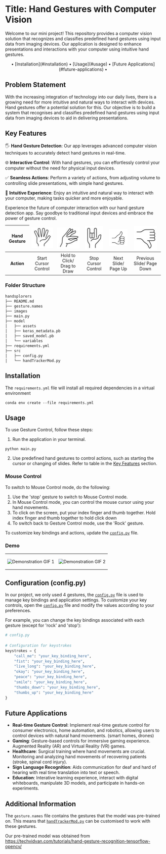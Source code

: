 # Title: Hand Gestures with Computer Vision
<text>Welcome to our mini project! This repository provides a computer vision solution that recognizes and classifies predefined hand gestures using input data from imaging devices. Our application is designed to enhance presentations and interactions with your computer using intuitive hand gestures.</text>

<div align="center">
• [Installation](#installation) • [Usage](#usage) • [Future Applications](#future-applications) •
</div>

## Problem Statement

With the increasing integration of technology into our daily lives, there is a growing need for more intuitive and natural ways to interact with devices. Hand gestures offer a potential solution for this. Our objective is to build a system that recognises and classifies predefined hand gestures using input data from imaging devices to aid in delivering presentations.


## Key Features

🖐️ **Hand Gesture Detection**: Our app leverages advanced computer vision techniques to accurately detect hand gestures in real-time.

🌐 **Interactive Control**: With hand gestures, you can effortlessly control your computer without the need for physical input devices.

✅ **Seamless Actions**: Perform a variety of actions, from adjusting volume to controlling slide presentations, with simple hand gestures.

🚀 **Intuitive Experience**: Enjoy an intuitive and natural way to interact with your computer, making tasks quicker and more enjoyable.

Experience the future of computer interaction with our hand gesture detection app. Say goodbye to traditional input devices and embrace the power of gesture control.


<table class="center">
  <thead>
      <tr>
      <th align="center" valign="middle">Hand Gesture</th>
      <td align="center"><img src="images/stop.png" alt="stop"></td>
      <td align="center"><img src="images/click1.png" alt="click"></td>
      <td align="center"><img src="images/rock.png" alt="rock"></td>
      <td align="center"><img src="images/thumbsup.png" alt="thumbsup"></td>
      <td align="center"><img src="images/thumbsdown.png" alt="thumbsdown"></td>
    </tr>
  </thead>
  <tbody>
    <tr>
      <th align="center" valign="middle">Action</th>
      <td align="center">Start Cursor Control</th>
      <td align="center"> Hold to Click/ Drag to Draw </th>
      <td align="center">Stop Cursor Control</th>
      <td align="center">Next Slide/ Page Up</th>
      <td align="center">Previous Slide/ Page Down</th>
    </tr>
  </tbody>
</table>
<!-- reference: https://www.istockphoto.com/vector/hand-gestures-line-icon-set-included-icons-as-fingers-interaction-pinky-swear-gm1172980955-325624926 -->

### Folder Structure
```
handsplorers
├── README.md
├── gesture.names
├── images
├── main.py
├── model
│   ├── assets
│   ├── keras_metadata.pb
│   ├── saved_model.pb
│   └── variables
├── requirements.yml
├── src
│   ├── config.py
│   └── handTrackerMod.py
```
## Installation
The `requirements.yml` file will install all required dependencies in a virtual environment
```
conda env create --file requirements.yml
```

<!-- - `openCV == 4.8.1.78`
- `mediapipe == 0.10.7`
- `tensorflow == 2.14.1` -->

## Usage

To use Gesture Control, follow these steps:

1. Run the application in your terminal.
```
python main.py
```

2. Use predefined hand gestures to control actions, such as starting the cursor or changing of slides. Refer to table in the [Key Features](#key-features) section.

### Mouse Control
To switch to Mouse Control mode, do the following:

1. Use the 'stop' gesture to switch to Mouse Control mode.
2. In Mouse Control mode, you can control the mouse cursor using your hand movements.
3. To click on the screen, put your index finger and thumb together. Hold index finger and thumb together to hold click down
4. To switch back to Gesture Control mode, use the 'Rock' gesture.

To customize key bindings and actions, update the [`config.py`](../src/config.py) file.

### Demo
<table>
<tr>
<td>

![Demonstration GIF 1](images/demo_gif_1.gif)

</td>
<td>

![Demonstration GIF 2](images/demo_gif_2.gif)

</td>
</tr>
</table>


## Configuration (config.py)
In our project, we only used 4 gestures, the [`config.py`](../src/config.py) file is used to manage key bindings and application settings. To customize your key controls, open the [`config.py`](../src/config.py) file and modify the values according to your preferences.

For example, you can change the key bindings associated with each gesture (except for 'rock' and 'stop'):

```python
# config.py

# Configuration for keystrokes
keystrokes = {
    "call_me": "your_key_binding_here",
    "fist": "your_key_binding_here",
    "live_long": "your_key_binding_here",
    "okay": "your_key_binding_here",
    "peace": "your_key_binding_here",
    "smile": "your_key_binding_here",
    "thumbs_down": "your_key_binding_here",
    "thumbs_up": "your_key_binding_here"
}
```

## Future Applications
- **Real-time Gesture Control**: Implement real-time gesture control for consumer electronics, home automation, and robotics, allowing users to control devices with natural hand movements. (smart homes, drones)
- **Gaming**: Gesture-based controls for immersive gaming experience. Augmented Reality (AR) and Virtual Reality (VR) games.
- **Healthcare**: Surgical training where hand movements are crucial. Monitoring and analyzing hand movements of recovering patients (stroke, spinal cord injury).
- **Sign Language Recognition**: Aids communication for deaf and hard of hearing with real time translation into text or speech.
- **Education**: Interative learning experience, interact with digital whiteboards, manipulate 3D models, and participate in hands-on experiments.

## Additional Information

The `gesture.names` file contains the gestures that the model was pre-trained on. This means that [`handTrackerMod.py`](../gesture.names) can be customised to work with these gestures.

Our pre-trained model was obtained from https://techvidvan.com/tutorials/hand-gesture-recognition-tensorflow-opencv/
